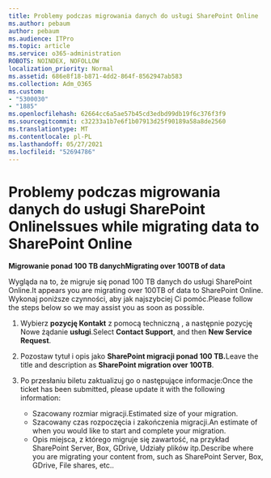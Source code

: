 ```yaml
---
title: Problemy podczas migrowania danych do usługi SharePoint Online
ms.author: pebaum
author: pebaum
ms.audience: ITPro
ms.topic: article
ms.service: o365-administration
ROBOTS: NOINDEX, NOFOLLOW
localization_priority: Normal
ms.assetid: 686e8f18-b871-4dd2-864f-8562947ab583
ms.collection: Adm_O365
ms.custom:
- "5300030"
- "1885"
ms.openlocfilehash: 62664cc6a5ae57b45cd3edbd99db19f6c376f3f9
ms.sourcegitcommit: c32233a1b7e6f1b07913d25f90189a58a8de2560
ms.translationtype: MT
ms.contentlocale: pl-PL
ms.lasthandoff: 05/27/2021
ms.locfileid: "52694786"
---
```

# <a name="issues-while-migrating-data-to-sharepoint-online"></a><span data-ttu-id="d74b9-102">Problemy podczas migrowania danych do usługi SharePoint Online</span><span class="sxs-lookup"><span data-stu-id="d74b9-102">Issues while migrating data to SharePoint Online</span></span>

<span data-ttu-id="d74b9-103">**Migrowanie ponad 100 TB danych**</span><span class="sxs-lookup"><span data-stu-id="d74b9-103">**Migrating over 100TB of data**</span></span>

<span data-ttu-id="d74b9-104">Wygląda na to, że migruje się ponad 100 TB danych do usługi SharePoint Online.</span><span class="sxs-lookup"><span data-stu-id="d74b9-104">It appears you are migrating over 100TB of data to SharePoint Online.</span></span> <span data-ttu-id="d74b9-105">Wykonaj poniższe czynności, aby jak najszybciej Ci pomóc.</span><span class="sxs-lookup"><span data-stu-id="d74b9-105">Please follow the steps below so we may assist you as soon as possible.</span></span> 

1. <span data-ttu-id="d74b9-106">Wybierz **pozycję Kontakt** z pomocą techniczną , a następnie pozycję Nowe żądanie **usługi**.</span><span class="sxs-lookup"><span data-stu-id="d74b9-106">Select **Contact Support**, and then **New Service Request**.</span></span> 
2. <span data-ttu-id="d74b9-107">Pozostaw tytuł i opis jako **SharePoint migracji ponad 100 TB.**</span><span class="sxs-lookup"><span data-stu-id="d74b9-107">Leave the title and description as **SharePoint migration over 100TB**.</span></span>
3. <span data-ttu-id="d74b9-108">Po przesłaniu biletu zaktualizuj go o następujące informacje:</span><span class="sxs-lookup"><span data-stu-id="d74b9-108">Once the ticket has been submitted, please update it with the following information:</span></span> 

    - <span data-ttu-id="d74b9-109">Szacowany rozmiar migracji.</span><span class="sxs-lookup"><span data-stu-id="d74b9-109">Estimated size of your migration.</span></span>
    - <span data-ttu-id="d74b9-110">Szacowany czas rozpoczęcia i zakończenia migracji.</span><span class="sxs-lookup"><span data-stu-id="d74b9-110">An estimate of when you would like to start and complete your migration.</span></span>
    - <span data-ttu-id="d74b9-111">Opis miejsca, z którego migruje się zawartość, na przykład SharePoint Server, Box, GDrive, Udziały plików itp.</span><span class="sxs-lookup"><span data-stu-id="d74b9-111">Describe where you are migrating your content from, such as SharePoint Server, Box, GDrive, File shares, etc..</span></span>
